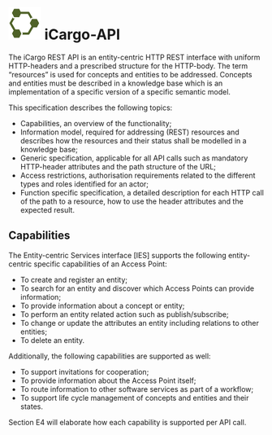 ![iCargo-API logo](images/iCargo-API-64.png) iCargo-API
==========

The iCargo REST API is an entity-centric HTTP REST interface with uniform HTTP-headers and a prescribed structure for the HTTP-body. The term “resources” is used for concepts and entities to be addressed. Concepts and entities must be described in a knowledge base which is an implementation of a specific version of a specific semantic model.

This specification describes the following topics:
*  Capabilities, an overview of the functionality;
*  Information model, required for addressing (REST) resources and describes how the resources and their status shall be modelled in a knowledge base; 
*  Generic specification, applicable for all API calls such as mandatory HTTP-header attributes and the path structure of the URL;
*  Access restrictions, authorisation requirements related to the different types and roles identified for an actor;
*  Function specific specification, a detailed description for each HTTP call of the path to a resource, how to use the header attributes and the expected result.

## Capabilities
The Entity-centric Services interface [IES] supports the following entity-centric specific capabilities of an Access Point:
*  To create and register an entity;
*  To search for an entity and discover which Access Points can provide information; 
*  To provide information about a concept or entity;
*  To perform an entity related action such as publish/subscribe;
*  To change or update the attributes an entity including relations to other entities;
*  To delete an entity.

Additionally, the following capabilities are supported as well:
*  To support invitations for cooperation;
*  To provide information about the Access Point itself;
*  To route information to other software services as part of a workflow;
* To support life cycle management of concepts and entities and their states.

Section E4 will elaborate how each capability is supported per API call.

